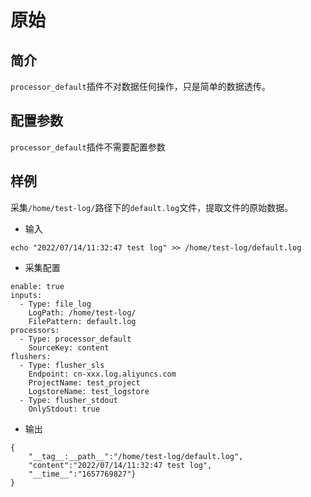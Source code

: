 # 原始

## 简介
`processor_default`插件不对数据任何操作，只是简单的数据透传。

## 配置参数

`processor_default`插件不需要配置参数


## 样例
采集`/home/test-log/`路径下的`default.log`文件，提取文件的原始数据。

* 输入
```
echo "2022/07/14/11:32:47 test log" >> /home/test-log/default.log
```

* 采集配置
```
enable: true
inputs:
  - Type: file_log
    LogPath: /home/test-log/
    FilePattern: default.log
processors:
  - Type: processor_default
    SourceKey: content
flushers:
  - Type: flusher_sls
    Endpoint: cn-xxx.log.aliyuncs.com
    ProjectName: test_project
    LogstoreName: test_logstore
  - Type: flusher_stdout
    OnlyStdout: true
```

* 输出
```
{
    "__tag__:__path__":"/home/test-log/default.log",
    "content":"2022/07/14/11:32:47 test log",
    "__time__":"1657769827"}
}
```